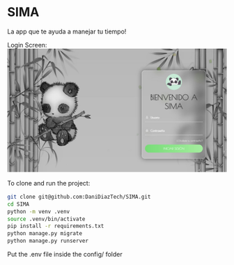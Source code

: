 # SIMA

La app que te ayuda a manejar tu tiempo!

Login Screen:
![Home](screenshots/login.jpeg)

To clone and run the project:
```bash
git clone git@github.com:DaniDiazTech/SIMA.git
cd SIMA
python -m venv .venv
source .venv/bin/activate
pip install -r requirements.txt
python manage.py migrate
python manage.py runserver
```

Put the .env file inside the config/ folder

